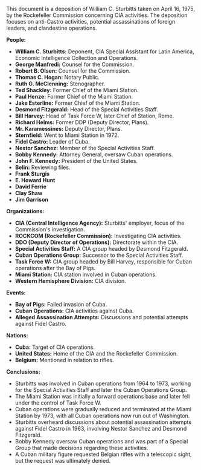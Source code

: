 This document is a deposition of William C. Sturbitts taken on April 16, 1975, by the Rockefeller Commission concerning CIA activities. The deposition focuses on anti-Castro activities, potential assassinations of foreign leaders, and clandestine operations.

**People:**

*   **William C. Sturbitts:** Deponent, CIA Special Assistant for Latin America, Economic Intelligence Collection and Operations.
*   **George Manfredi:** Counsel for the Commission.
*   **Robert B. Olsen:** Counsel for the Commission.
*   **Thomas C. Hogan:** Notary Public.
*   **Ruth G. McClenning:** Stenographer.
*   **Ted Shackley:** Former Chief of the Miami Station.
*   **Paul Henze:** Former Chief of the Miami Station.
*   **Jake Esterline:** Former Chief of the Miami Station.
*   **Desmond Fitzgerald:** Head of the Special Activities Staff.
*   **Bill Harvey:** Head of Task Force W, later Chief of Station, Rome.
*   **Richard Helms:** Former DDP (Deputy Director, Plans).
*   **Mr. Karamessines:** Deputy Director, Plans.
*   **Sternfield:** Went to Miami Station in 1972.
*   **Fidel Castro:** Leader of Cuba.
*   **Nestor Sanchez:** Member of the Special Activities Staff.
*   **Bobby Kennedy:** Attorney General, oversaw Cuban operations.
*   **John F. Kennedy:** President of the United States.
*   **Belin:** Reviewing files.
*   **Frank Sturgis**
*   **E. Howard Hunt**
*   **David Ferrie**
*   **Clay Shaw**
*   **Jim Garrison**

**Organizations:**

*   **CIA (Central Intelligence Agency):** Sturbitts' employer, focus of the Commission's investigation.
*   **ROCKCOM (Rockefeller Commission):** Investigating CIA activities.
*   **DDO (Deputy Director of Operations):** Directorate within the CIA.
*   **Special Activities Staff:** A CIA group headed by Desmond Fitzgerald.
*   **Cuban Operations Group:** Successor to the Special Activities Staff.
*   **Task Force W:** CIA group headed by Bill Harvey, responsible for Cuban operations after the Bay of Pigs.
*   **Miami Station:** CIA station involved in Cuban operations.
*   **Western Hemisphere Division:** CIA division.

**Events:**

*   **Bay of Pigs:** Failed invasion of Cuba.
*   **Cuban Operations:** CIA activities against Cuba.
*   **Alleged Assassination Attempts:** Discussions and potential attempts against Fidel Castro.

**Nations:**

*   **Cuba:** Target of CIA operations.
*   **United States:** Home of the CIA and the Rockefeller Commission.
*   **Belgium:** Mentioned in relation to rifles.

**Conclusions:**

*   Sturbitts was involved in Cuban operations from 1964 to 1973, working for the Special Activities Staff and later the Cuban Operations Group.
*   The Miami Station was initially a forward operations base and later fell under the control of Task Force W.
*   Cuban operations were gradually reduced and terminated at the Miami Station by 1973, with all Cuban operations now run out of Washington.
*   Sturbitts overheard discussions about potential assassination attempts against Fidel Castro in 1963, involving Nestor Sanchez and Desmond Fitzgerald.
*   Bobby Kennedy oversaw Cuban operations and was part of a Special Group that made decisions regarding these activities.
*   A Cuban military figure requested Belgian rifles with a telescopic sight, but the request was ultimately denied.

